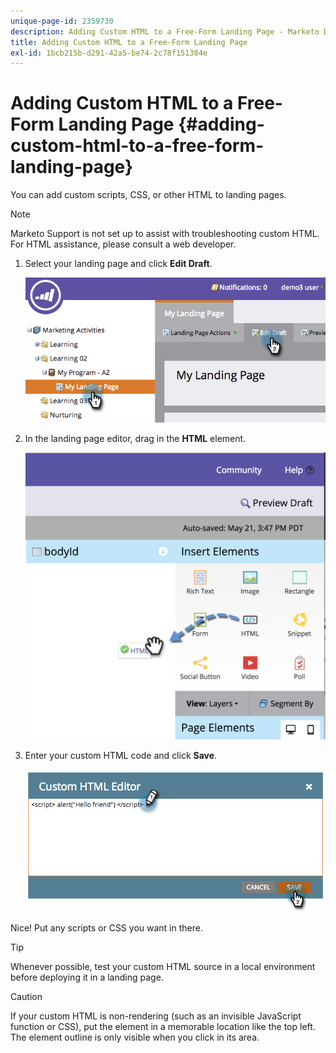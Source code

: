 ```yaml
---
unique-page-id: 2359730
description: Adding Custom HTML to a Free-Form Landing Page - Marketo Docs - Product Documentation
title: Adding Custom HTML to a Free-Form Landing Page
exl-id: 1bcb215b-d291-42a5-be74-2c78f151384e
---
```

# Adding Custom HTML to a Free-Form Landing Page {#adding-custom-html-to-a-free-form-landing-page}

You can add custom scripts, CSS, or other HTML to landing pages.

>[!NOTE]
>
>Marketo Support is not set up to assist with troubleshooting custom HTML. For HTML assistance, please consult a web developer.

1. Select your landing page and click **Edit Draft**.

   ![](assets/image2014-9-17-12-3a2-3a15.png)

1. In the landing page editor, drag in the **HTML** element.

   ![](assets/image2015-5-21-15-3a52-3a42.png)

1. Enter your custom HTML code and click **Save**.

   ![](assets/image2014-9-17-12-3a3-3a39.png)

Nice! Put any scripts or CSS you want in there.

>[!TIP]
>
>Whenever possible, test your custom HTML source in a local environment before deploying it in a landing page.

>[!CAUTION]
>
>If your custom HTML is non-rendering (such as an invisible JavaScript function or CSS), put the element in a memorable location like the top left. The element outline is only visible when you click in its area.
